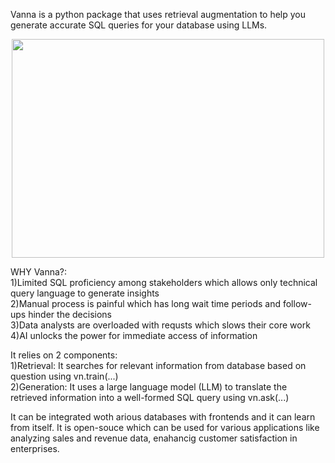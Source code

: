Vanna is a python package that uses retrieval augmentation to help you generate accurate SQL queries for your database using LLMs.

<center><img src="https://vanna.ai/docs/img/how-vanna-works.gif" width="500" height="350"></center>

WHY Vanna?:<br>
1)Limited SQL proficiency among stakeholders which allows only technical query language to generate insights<br>
2)Manual process is painful which has long wait time periods and follow-ups hinder the decisions<br>
3)Data analysts are overloaded with requsts which slows their core work<br>
4)AI unlocks the power for immediate access of information<br>

It relies on 2 components:<br>
1)Retrieval: It searches for relevant information from database based on question using vn.train(...)<br>
2)Generation: It uses a large language model (LLM) to translate the retrieved information into a well-formed SQL query using vn.ask(...)

It can be integrated woth arious databases with frontends and it can learn from itself.
It is open-souce which can be used for various applications like analyzing sales and revenue data, enahancig customer satisfaction in enterprises.
